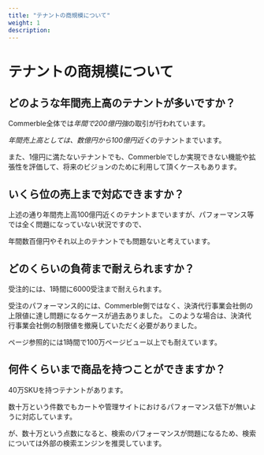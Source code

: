 ```yaml
---
title: "テナントの商規模について"
weight: 1
description: 
---
```


# テナントの商規模について

## どのような年間売上高のテナントが多いですか？

Commerble全体では*年間で200億円強*の取引が行われています。

*年間売上高としては、数億円から100億円近く*のテナントまでいます。

また、1億円に満たないテナントでも、Commerbleでしか実現できない機能や拡張性を評価して、将来のビジョンのために利用して頂くケースもあります。

## いくら位の売上まで対応できますか？

上述の通り年間売上高100億円近くのテナントまでいますが、パフォーマンス等では全く問題になっていない状況ですので、

年間数百億円やそれ以上のテナントでも問題ないと考えています。

## どのくらいの負荷まで耐えられますか？

受注的には、1時間に6000受注まで耐えられます。

受注のパフォーマンス的には、Commerble側ではなく、決済代行事業会社側の上限値に達し問題になるケースが過去ありました。
このような場合は、決済代行事業会社側の制限値を撤廃していただく必要がありました。

ページ参照的には1時間で100万ページビュー以上でも耐えています。

## 何件くらいまで商品を持つことができますか？

40万SKUを持つテナントがあります。

数十万という件数でもカートや管理サイトにおけるパフォーマンス低下が無いように対応しています。

が、数十万という点数になると、検索のパフォーマンスが問題になるため、検索については外部の検索エンジンを推奨しています。
